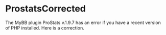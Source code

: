 # ProstatsCorrected
The MyBB plugin ProStats v.1.9.7 has an error if you have a recent version of PHP installed. Here is a correction.
